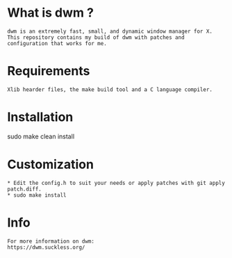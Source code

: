 # What is dwm ?
    dwm is an extremely fast, small, and dynamic window manager for X.
    This repository contains my build of dwm with patches and configuration that works for me.

# Requirements
    Xlib hearder files, the make build tool and a C language compiler.

# Installation
sudo make clean install

# Customization
    * Edit the config.h to suit your needs or apply patches with git apply patch.diff.
    * sudo make install

# Info
    For more information on dwm:
    https://dwm.suckless.org/
